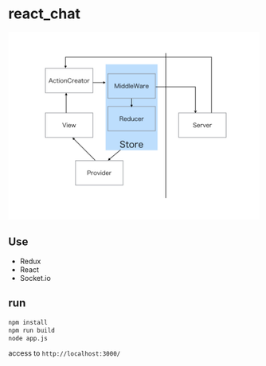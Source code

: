 # react_chat

![Data Flow](images/flow.jpeg)

## Use

* Redux
* React
* Socket.io

## run

```
npm install
npm run build
node app.js
```

access to `http://localhost:3000/`
